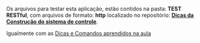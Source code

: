 

Os arquivos para testar esta aplicação, estão contidos na pasta: **TEST RESTful**, com arquivos de formato: **http** localizado no repositório: **[Dicas da Construção do sistema de controle](https://github.com/DavidRufino/Minhas-Anotacoes-Santander-Bootcamp/tree/master/09%20Dicas%20da%20Construcao%20do%20sistema%20de%20controle)**.

Igualmente com as [Dicas e Comandos aprendidos na aula](https://github.com/DavidRufino/Minhas-Anotacoes-Santander-Bootcamp/blob/master/09%20Dicas%20da%20Construcao%20do%20sistema%20de%20controle/0%20Dicas%20e%20Comandos.md)

